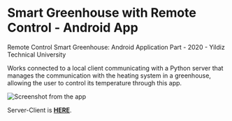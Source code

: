 # Smart Greenhouse with Remote Control - Android App
Remote Control Smart Greenhouse: Android Application Part - 2020 - Yildiz Technical University

Works connected to a local client communicating with a Python server that manages the communication with the heating system in a greenhouse, allowing the user to control its temperature through this app.

![Screenshot from the app](https://i.hizliresim.com/hxywl6y.PNG)

Server-Client is **[HERE](https://github.com/aonurakman/SmartGreenhouse_ServerClient)**.
